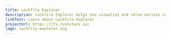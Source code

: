 ```yaml
---
title: Lockfile Explorer
description: Lockfile Explorer helps you visualize and solve version conflicts when working in a monorepo that uses the PNPM package manager.
linkText: Learn about Lockfile Explorer
projectUrl: https://lfx.rushstack.io/
logo: lockfile-explorer.svg
---
```

